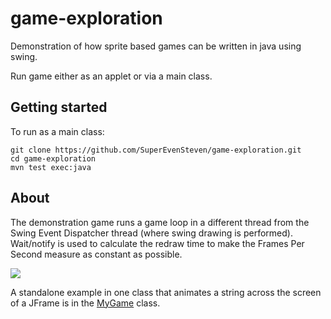 game-exploration
================
Demonstration of how sprite based games can be written in java using swing.

Run game either as an applet or via a main class.

Getting started
-------------------
To run as a main class:

    git clone https://github.com/SuperEvenSteven/game-exploration.git
    cd game-exploration
    mvn test exec:java
    
About
---------------------------
The demonstration game runs a game loop in a different thread from the Swing Event Dispatcher thread (where swing drawing is performed). Wait/notify is used to calculate the redraw time to make the Frames Per Second measure as constant as possible.

<img src="https://raw.github.com/davidmoten/game-exploration/master/src/docs/screensnap.png"/>

A standalone example in one class that animates a string across the screen of a JFrame is in the [MyGame](https://github.com/davidmoten/game-exploration/blob/master/src/main/java/com/widgets/big/game/demo/MyGame.java) class.

